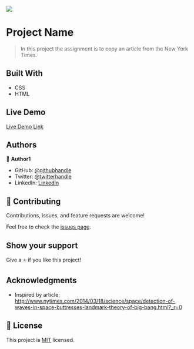 ![](https://img.shields.io/badge/Microverse-blueviolet)

# Project Name

> In this project the assignment is to copy an article from the New York Times.

## Built With

- CSS
- HTML

## Live Demo

[Live Demo Link](https://livedemo.com)

## Authors

👤 **Author1**

- GitHub: [@githubhandle](https://github.com/petumazo)
- Twitter: [@twitterhandle](https://twitter.com/petudeveloper)
- LinkedIn: [LinkedIn](https://www.linkedin.com/in/david-alvarez-mazzo-777712143/)

## 🤝 Contributing

Contributions, issues, and feature requests are welcome!

Feel free to check the [issues page](issues/).

## Show your support

Give a ⭐️ if you like this project!

## Acknowledgments

- Inspired by article: http://www.nytimes.com/2014/03/18/science/space/detection-of-waves-in-space-buttresses-landmark-theory-of-big-bang.html?_r=0

## 📝 License

This project is [MIT](lic.url) licensed.

